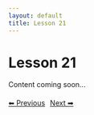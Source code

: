 ```yaml
---
layout: default
title: Lesson 21
---
```


# Lesson 21

Content coming soon...

<div style="margin-top: 20px;">
<a href="/docs/Advanced/Lessons/lesson_20.md" style="margin-right: 10px;">⬅ Previous</a><a href="/docs/Advanced/Lessons/lesson_22.md">Next ➡</a>
</div>

